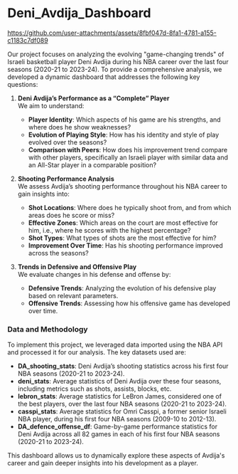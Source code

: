 # Deni_Avdija_Dashboard

https://github.com/user-attachments/assets/8fbf047d-8fa1-4781-a155-c1183c7df089

Our project focuses on analyzing the evolving "game-changing trends" of Israeli basketball player Deni Avdija during his NBA career over the last four seasons (2020-21 to 2023-24). To provide a comprehensive analysis, we developed a dynamic dashboard that addresses the following key questions:

1. **Deni Avdija’s Performance as a “Complete” Player**  
   We aim to understand:
   - **Player Identity**: Which aspects of his game are his strengths, and where does he show weaknesses?
   - **Evolution of Playing Style**: How has his identity and style of play evolved over the seasons?
   - **Comparison with Peers**: How does his improvement trend compare with other players, specifically an Israeli player with similar data and an All-Star player in a comparable position?

2. **Shooting Performance Analysis**  
   We assess Avdija’s shooting performance throughout his NBA career to gain insights into:
   - **Shot Locations**: Where does he typically shoot from, and from which areas does he score or miss?
   - **Effective Zones**: Which areas on the court are most effective for him, i.e., where he scores with the highest percentage?
   - **Shot Types**: What types of shots are the most effective for him?
   - **Improvement Over Time**: Has his shooting performance improved across the seasons?

3. **Trends in Defensive and Offensive Play**  
   We evaluate changes in his defense and offense by:
   - **Defensive Trends**: Analyzing the evolution of his defensive play based on relevant parameters.
   - **Offensive Trends**: Assessing how his offensive game has developed over time.

### Data and Methodology  
To implement this project, we leveraged data imported using the NBA API and processed it for our analysis. The key datasets used are:
- **DA_shooting_stats**: Deni Avdija’s shooting statistics across his first four NBA seasons (2020-21 to 2023-24).
- **deni_stats**: Average statistics of Deni Avdija over these four seasons, including metrics such as shots, assists, blocks, etc.
- **lebron_stats**: Average statistics for LeBron James, considered one of the best players, over the last four NBA seasons (2020-21 to 2023-24).
- **casspi_stats**: Average statistics for Omri Casspi, a former senior Israeli NBA player, during his first four NBA seasons (2009-10 to 2012-13).
- **DA_defence_offense_df**: Game-by-game performance statistics for Deni Avdija across all 82 games in each of his first four NBA seasons (2020-21 to 2023-24).

This dashboard allows us to dynamically explore these aspects of Avdija's career and gain deeper insights into his development as a player.
